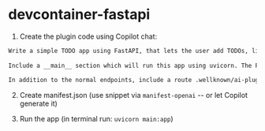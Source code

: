 # devcontainer-fastapi

1. Create the plugin code using Copilot chat:
```markdown
Write a simple TODO app using FastAPI, that lets the user add TODOs, list their TODOs, and delete TODOs.
 
Include a __main__ section which will run this app using uvicorn. The Python module where I save this code will be called main.py.
 
In addition to the normal endpoints, include a route .wellknown/ai-plugin.json which serves (as JSON) the contents of ./manifest.json, located in the same directory as main.py. Exclude this route from the OpenAPI spec, and don't serve any other static content.
```

2. Create manifest.json (use snippet via `manifest-openai` -- or let Copilot generate it)

3. Run the app (in terminal run: `uvicorn main:app`)
